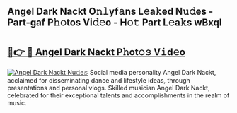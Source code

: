 ## Angel Dark Nackt O𝚗𝚕yf𝚊ns L𝚎a𝚔ed N𝚞𝚍es - Part-gaf P𝚑𝚘tos Vi𝚍𝚎o - H𝚘𝚝 Part L𝚎a𝚔s wBxql

# <h2><a href="http://kf1be7.oniu.top/?m=Angel+Dark+Nackt">🔗👉 🔴 Angel Dark Nackt P𝚑ot𝚘𝚜 V𝚒d𝚎o</a></h2>

[![Angel Dark Nackt Nu𝚍e𝚜](https://i.imgur.com/0qMVB7G.gif)](http://kf1be7.oniu.top/?m=Angel+Dark+Nackt)
Social media personality Angel Dark Nackt, acclaimed for disseminating dance and lifestyle ideas, through presentations and personal vlogs. Skilled musician Angel Dark Nackt, celebrated for their exceptional talents and accomplishments in the realm of music.  

